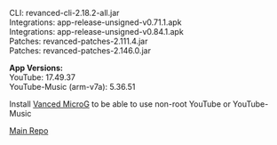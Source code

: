 CLI: revanced-cli-2.18.2-all.jar  
Integrations: app-release-unsigned-v0.71.1.apk  
Integrations: app-release-unsigned-v0.84.1.apk  
Patches: revanced-patches-2.111.4.jar  
Patches: revanced-patches-2.146.0.jar  


  
**App Versions:**  
YouTube: 17.49.37  
YouTube-Music (arm-v7a): 5.36.51  

Install [Vanced MicroG](https://github.com/inotia00/VancedMicroG/releases/latest) to be able to use non-root YouTube or YouTube-Music  

[Main Repo](https://github.com/NoName-exe/revanced-extended)  
